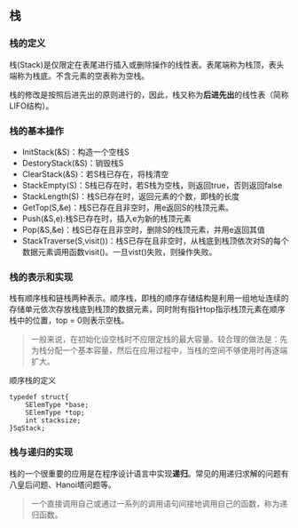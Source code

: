 ## 栈

### 栈的定义

栈(Stack)是仅限定在表尾进行插入或删除操作的线性表。表尾端称为栈顶，表头端称为栈底。不含元素的空表称为空栈。

栈的修改是按照后进先出的原则进行的，因此，栈又称为**后进先出**的线性表（简称LIFO结构）。

###  栈的基本操作
- InitStack(&S)：构造一个空栈S
- DestoryStack(&S)：销毁栈S
- ClearStack(&S)：若S栈已存在，将栈清空
- StackEmpty(S)：S栈已存在时，若S栈为空栈，则返回true，否则返回false
- StackLength(S)：栈S已存在时，返回元素的个数，即栈的长度
- GetTop(S,&e)：栈S已存在且非空时，用e返回S的栈顶元素。
- Push(&S,e):栈S已存在时，插入e为新的栈顶元素
- Pop(&S,&e)：栈S已存在且非空时，删除S的栈顶元素，并用e返回其值
- StackTraverse(S,visit())：栈S已存在且非空时，从栈底到栈顶依次对S的每个数据元素调用函数visit()。一旦vist()失败，则操作失败。

### 栈的表示和实现
栈有顺序栈和链栈两种表示。顺序栈，即栈的顺序存储结构是利用一组地址连续的存储单元依次存放栈底到栈顶的数据元素，同时附有指针top指示栈顶元素在顺序栈中的位置，top = 0则表示空栈。
> 一般来说，在初始化设空栈时不应限定栈的最大容量。较合理的做法是：先为栈分配一个基本容量，然后在应用过程中，当栈的空间不够使用时再逐端扩大。

顺序栈的定义

    typedef struct{
		SElemType *base;
		SElemType *top;
		int stacksize;
	}SqStack; 

### 栈与递归的实现
栈的一个很重要的应用是在程序设计语言中实现**递归**。常见的用递归求解的问题有八皇后问题、Hanoi塔问题等。
> 一个直接调用自己或通过一系列的调用语句间接地调用自己的函数，称为递归函数。